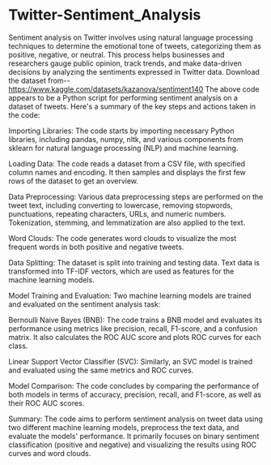 # Twitter-Sentiment_Analysis
Sentiment analysis on Twitter involves using natural language processing techniques to determine the emotional tone of tweets, categorizing them as positive, negative, or neutral. This process helps businesses and researchers gauge public opinion, track trends, and make data-driven decisions by analyzing the sentiments expressed in Twitter data.
Download the dataset from-- https://www.kaggle.com/datasets/kazanova/sentiment140
The above code appears to be a Python script for performing sentiment analysis on a dataset of tweets. Here's a summary of the key steps and actions taken in the code:

Importing Libraries: The code starts by importing necessary Python libraries, including pandas, numpy, nltk, and various components from sklearn for natural language processing (NLP) and machine learning.

Loading Data: The code reads a dataset from a CSV file, with specified column names and encoding. It then samples and displays the first few rows of the dataset to get an overview.

Data Preprocessing: Various data preprocessing steps are performed on the tweet text, including converting to lowercase, removing stopwords, punctuations, repeating characters, URLs, and numeric numbers. Tokenization, stemming, and lemmatization are also applied to the text.

Word Clouds: The code generates word clouds to visualize the most frequent words in both positive and negative tweets.

Data Splitting: The dataset is split into training and testing data. Text data is transformed into TF-IDF vectors, which are used as features for the machine learning models.

Model Training and Evaluation: Two machine learning models are trained and evaluated on the sentiment analysis task:

Bernoulli Naive Bayes (BNB): The code trains a BNB model and evaluates its performance using metrics like precision, recall, F1-score, and a confusion matrix. It also calculates the ROC AUC score and plots ROC curves for each class.

Linear Support Vector Classifier (SVC): Similarly, an SVC model is trained and evaluated using the same metrics and ROC curves.

Model Comparison: The code concludes by comparing the performance of both models in terms of accuracy, precision, recall, and F1-score, as well as their ROC AUC scores.

Summary: The code aims to perform sentiment analysis on tweet data using two different machine learning models, preprocess the text data, and evaluate the models' performance. It primarily focuses on binary sentiment classification (positive and negative) and visualizing the results using ROC curves and word clouds.
